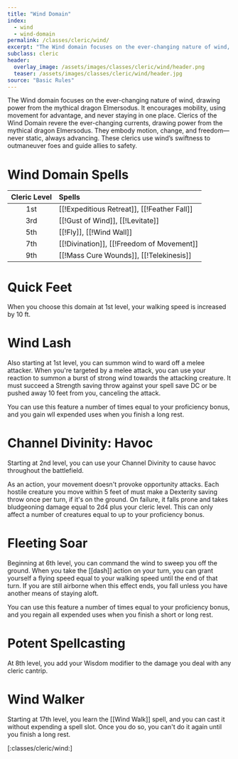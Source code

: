 ```yaml
---
title: "Wind Domain"
index:
  - wind
  - wind-domain
permalink: /classes/cleric/wind/
excerpt: "The Wind domain focuses on the ever-changing nature of wind, drawing power from the mythical dragon Elmersodus."
subclass: cleric
header:
  overlay_image: /assets/images/classes/cleric/wind/header.png
  teaser: /assets/images/classes/cleric/wind/header.jpg
source: "Basic Rules"
---
```

The Wind domain focuses on the ever-changing nature of wind, drawing power from the mythical dragon Elmersodus. It encourages mobility, using movement for advantage, and never staying in one place. Clerics of the Wind Domain revere the ever-changing currents, drawing power from the mythical dragon Elmersodus. They embody motion, change, and freedom—never static, always advancing. These clerics use wind’s swiftness to outmaneuver foes and guide allies to safety.

# Wind Domain Spells

| Cleric Level | Spells                              |
| :----------: | :---------------------------------- |
| 1st | [[!Expeditious Retreat]], [[!Feather Fall]]             |
| 3rd | [[!Gust of Wind]], [[!Levitate]] |
| 5th |	[[!Fly]], [[!Wind Wall]]             |
| 7th | [[!Divination]], [[!Freedom of Movement]]        |
| 9th | [[!Mass Cure Wounds]], [[!Telekinesis]]         |

# Quick Feet
When you choose this domain at 1st level, your walking speed is increased by 10 ft.

# Wind Lash
Also starting at 1st level, you can summon wind to ward off a melee attacker. When you're targeted by a melee attack, you can use your reaction to summon a burst of strong wind towards the attacking creature. It must succeed a Strength saving throw against your spell save DC or be pushed away 10 feet from you, canceling the attack.

You can use this feature a number of times equal to your proficiency bonus, and you gain wll expended uses when you finish a long rest.

# Channel Divinity: Havoc
Starting at 2nd level, you can use your Channel Divinity to cause havoc throughout the battlefield.

As an action, your movement doesn't provoke opportunity attacks. Each hostile creature you move within 5 feet of must make a Dexterity saving throw once per turn, if it's on the ground. On failure, it falls prone and takes bludgeoning damage equal to 2d4 plus your cleric level. This can only affect a number of creatures equal to up to your proficiency bonus.

# Fleeting Soar
Beginning at 6th level, you can command the wind to sweep you off the ground. When you take the [[dash]] action on your turn, you can grant yourself a flying speed equal to your walking speed until the end of that turn. If you are still airborne when this effect ends, you fall unless you have another means of staying aloft.

You can use this feature a number of times equal to your proficiency bonus, and you regain all expended uses when you finish a short or long rest.

# Potent Spellcasting
At 8th level, you add your Wisdom modifier to the damage you deal with any cleric cantrip.

# Wind Walker
Starting at 17th level, you learn the [[Wind Walk]] spell, and you can cast it without expending a spell slot. Once you do so, you can't do it again until you finish a long rest.

[:classes/cleric/wind:]

